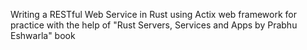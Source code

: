 Writing a RESTful Web Service in Rust using Actix web framework for practice with the help of "Rust Servers, Services and Apps by Prabhu Eshwarla" book
